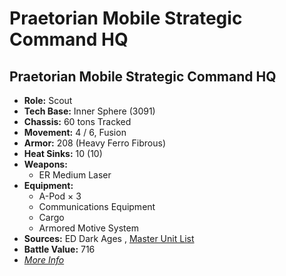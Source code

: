 # Praetorian Mobile Strategic Command HQ 

## Praetorian Mobile Strategic Command HQ 

- **Role:** Scout 
- **Tech Base:** Inner Sphere (3091) 
- **Chassis:** 60 tons Tracked 
- **Movement:** 4 / 6, Fusion 
- **Armor:** 208 (Heavy Ferro Fibrous) 
- **Heat Sinks:** 10 (10) 
- **Weapons:** 
  - ER Medium Laser 
- **Equipment:** 
  - A-Pod × 3 
  - Communications Equipment 
  - Cargo 
  - Armored Motive System 
- **Sources:** ED Dark Ages , [Master Unit List](http://masterunitlist.info/Unit/Details/6957) 
- **Battle Value:** 716 
- [*More Info*](praetorian_mobile_strategic_command_hq/praetorian_mobile_strategic_command_hq.md) 

